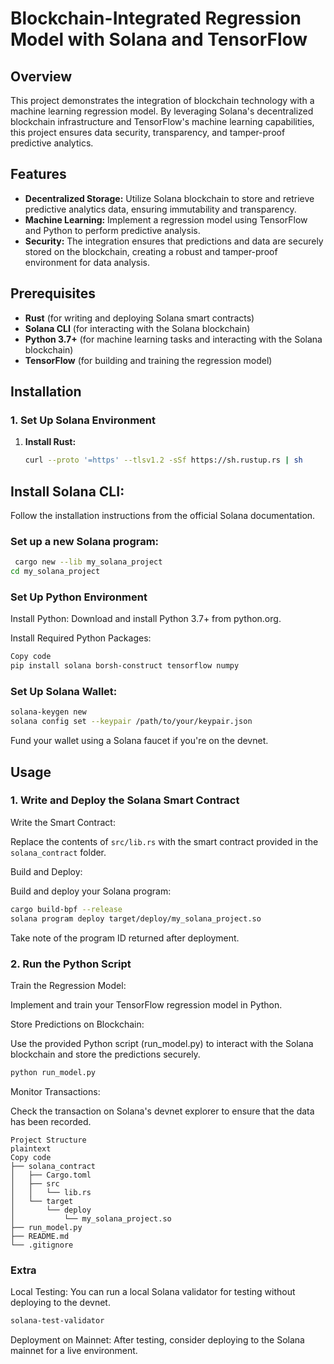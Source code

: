 # Blockchain-Integrated Regression Model with Solana and TensorFlow

## Overview

This project demonstrates the integration of blockchain technology with a machine learning regression model. By leveraging Solana's decentralized blockchain infrastructure and TensorFlow's machine learning capabilities, this project ensures data security, transparency, and tamper-proof predictive analytics.

## Features

- **Decentralized Storage:** Utilize Solana blockchain to store and retrieve predictive analytics data, ensuring immutability and transparency.
- **Machine Learning:** Implement a regression model using TensorFlow and Python to perform predictive analysis.
- **Security:** The integration ensures that predictions and data are securely stored on the blockchain, creating a robust and tamper-proof environment for data analysis.

## Prerequisites

- **Rust** (for writing and deploying Solana smart contracts)
- **Solana CLI** (for interacting with the Solana blockchain)
- **Python 3.7+** (for machine learning tasks and interacting with the Solana blockchain)
- **TensorFlow** (for building and training the regression model)

## Installation

### 1. Set Up Solana Environment

1. **Install Rust:**

   ```bash
   curl --proto '=https' --tlsv1.2 -sSf https://sh.rustup.rs | sh
## Install Solana CLI:

Follow the installation instructions from the official Solana documentation.

### Set up a new Solana program:

```bash
 cargo new --lib my_solana_project
cd my_solana_project
```
### Set Up Python Environment
Install Python:
Download and install Python 3.7+ from python.org.

Install Required Python Packages:

```bash
Copy code
pip install solana borsh-construct tensorflow numpy
```

### Set Up Solana Wallet:

```bash
solana-keygen new
solana config set --keypair /path/to/your/keypair.json
```

Fund your wallet using a Solana faucet if you're on the devnet.

## Usage
### 1. Write and Deploy the Solana Smart Contract
Write the Smart Contract:

Replace the contents of ```src/lib.rs``` with the smart contract provided in the ```solana_contract``` folder.

Build and Deploy:

Build and deploy your Solana program:

```bash
cargo build-bpf --release
solana program deploy target/deploy/my_solana_project.so
```
Take note of the program ID returned after deployment.

### 2. Run the Python Script
Train the Regression Model:

Implement and train your TensorFlow regression model in Python.

Store Predictions on Blockchain:

Use the provided Python script (run_model.py) to interact with the Solana blockchain and store the predictions securely.

```bash
python run_model.py
```
Monitor Transactions:

Check the transaction on Solana's devnet explorer to ensure that the data has been recorded.
```
Project Structure
plaintext
Copy code
├── solana_contract
│   ├── Cargo.toml
│   ├── src
│   │   └── lib.rs
│   └── target
│       └── deploy
│           └── my_solana_project.so
├── run_model.py
├── README.md
└── .gitignore
```
### Extra
Local Testing: You can run a local Solana validator for testing without deploying to the devnet.

```bash
solana-test-validator
```
Deployment on Mainnet: After testing, consider deploying to the Solana mainnet for a live environment.
